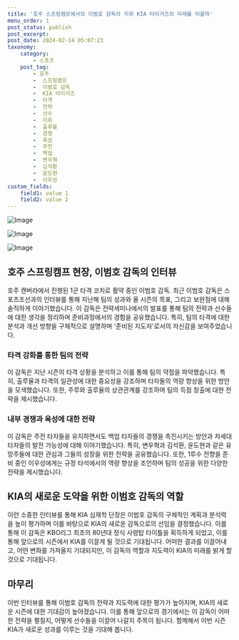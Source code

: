 ```yaml
---
title: '호주 스프링캠프에서의 이범호 감독의 지휘 KIA 타이거즈의 미래를 이끌까'
menu_order: 1
post_status: publish
post_excerpt: 
post_date: 2024-02-14 05:07:23
taxonomy:
    category:
        - 스포츠
    post_tag:
        - 호주
        -  스프링캠프
        -  이범호 감독
        -  KIA 타이거즈
        -  타격
        -  전략
        -  선수
        -  지휘
        -  출루율
        -  경쟁
        -  육성
        -  주전
        -  백업
        -  변우혁
        -  김석환
        -  윤도현
        -  이우성
custom_fields:
    field1: value 1
    field2: value 2
---
```


![Image](https://imgnews.pstatic.net/image/076/2024/02/13/2024021401000826600109891_20240213114702240.jpg?type=w647)

![Image](https://imgnews.pstatic.net/image/076/2024/02/13/2024021401000826600109892_20240213114702244.jpg?type=w647)

![Image](https://imgnews.pstatic.net/image/076/2024/02/13/2024021401000826600109893_20240213114702248.jpg?type=w647)

## 호주 스프링캠프 현장, 이범호 감독의 인터뷰
호주 캔버라에서 진행된 1군 타격 코치로 활약 중인 이범호 감독. 최근 이범호 감독은 스포츠조선과의 인터뷰를 통해 지난해 팀의 성과와 올 시즌의 목표, 그리고 보완점에 대해 솔직하게 이야기했습니다. 이 감독은 전략세미나에서의 발표를 통해 팀의 전략과 선수들에 대한 생각을 정리하며 준비과정에서의 경험을 공유했습니다. 특히, 팀의 타격에 대한 분석과 개선 방향을 구체적으로 설명하며 '준비된 지도자'로서의 자신감을 보여주었습니다.
### 타격 강화를 통한 팀의 전략
이 감독은 지난 시즌의 타격 상황을 분석하고 이를 통해 팀의 약점을 파악했습니다. 특히, 출루율과 타격의 일관성에 대한 중요성을 강조하며 타자들의 역량 향상을 위한 방안을 모색했습니다. 또한, 주루와 출루율의 상관관계를 강조하며 팀의 득점 창출에 대한 전략을 제시했습니다.
### 내부 경쟁과 육성에 대한 전략
이 감독은 주전 타자들을 유지하면서도 백업 타자들의 경쟁을 촉진시키는 방안과 차세대 타자들의 발전 가능성에 대해 이야기했습니다. 특히, 변우혁과 김석환, 윤도현과 같은 유망주들에 대한 관심과 그들의 성장을 위한 전략을 공유했습니다. 또한, 1루수 전향을 준비 중인 이우성에게는 규정 타석에서의 역량 향상을 조언하며 팀의 성공을 위한 다양한 전략을 제시했습니다.
## KIA의 새로운 도약을 위한 이범호 감독의 역할
이런 소중한 인터뷰를 통해 KIA 심재학 단장은 이범호 감독의 구체적인 계획과 분석력을 높이 평가하며 이를 바탕으로 KIA의 새로운 감독으로의 선임을 결정했습니다. 이를 통해 이 감독은 KBO리그 최초의 80년대 정식 사령탑 타이틀을 획득하게 되었고, 이를 통해 앞으로의 시즌에서 KIA를 이끌게 될 것으로 기대됩니다. 어떠한 결과를 이끌어내고, 어떤 변화를 가져올지 기대되지만, 이 감독의 역할과 지도력이 KIA의 미래를 밝게 할 것으로 기대됩니다.
## 마무리
이번 인터뷰를 통해 이범호 감독의 전략과 지도력에 대한 평가가 높아지며, KIA의 새로운 시즌에 대한 기대감이 높아졌습니다. 이를 통해 앞으로의 경기에서는 이 감독이 어떠한 전략을 펼칠지, 어떻게 선수들을 이끌어 나갈지 주목이 됩니다. 함께해서 이번 시즌 KIA가 새로운 성과를 이루는 것을 기대해 봅니다.
